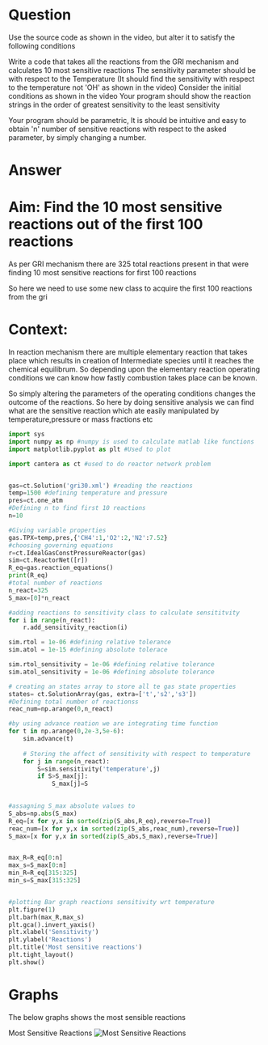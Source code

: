 # Question

Use the source code as shown in the video, but alter it to satisfy the following conditions

Write a code that takes all the reactions from the GRI mechanism and calculates 10 most sensitive reactions
The sensitivity parameter should be with respect to the Temperature (It should find the sensitivity with respect to the temperature not 'OH' as shown in the video) 
Consider the initial conditions as shown in the video
Your program should show the reaction strings in the order of greatest sensitivity to the least sensitivity
 

Your program should be parametric, It is should be intuitive and easy to obtain 'n' number of sensitive reactions with respect to the asked parameter, by simply changing a number.

# Answer

# Aim: Find the 10 most sensitive reactions out of the first 100 reactions 

As per GRI mechanism there are 325 total reactions present in that were finding 10 most sensitive reactions for first 100 reactions

So here we need to use some new class to acquire the first 100 reactions from the gri

# Context:

In reaction mechanism there are multiple elementary reaction that takes place which results in creation of Intermediate species until it reaches the chemical equilibrum. So depending upon the elementary reaction operating conditions we can know how fastly combustion takes place can be known.

So simply altering the parameters of the operating conditions changes the outcome of the  reactions. So here by doing sensitive analysis we can find what are the sensitive reaction which ate easily manipulated by temperature,pressure or mass fractions etc

```python
import sys
import numpy as np #numpy is used to calculate matlab like functions
import matplotlib.pyplot as plt #Used to plot 

import cantera as ct #used to do reactor network problem


gas=ct.Solution('gri30.xml') #reading the reactions
temp=1500 #defining temperature and pressure
pres=ct.one_atm
#Defining n to find first 10 reactions 
n=10

#Giving variable properties 
gas.TPX=temp,pres,{'CH4':1,'O2':2,'N2':7.52}
#choosing governing equations
r=ct.IdealGasConstPressureReactor(gas)
sim=ct.ReactorNet([r])
R_eq=gas.reaction_equations()
print(R_eq)
#total number of reactions
n_react=325
S_max=[0]*n_react

#adding reactions to sensitivity class to calculate sensititvity 
for i in range(n_react):
    r.add_sensitivity_reaction(i)

sim.rtol = 1e-06 #defining relative tolerance
sim.atol = 1e-15 #defining absolute tolerace

sim.rtol_sensitivity = 1e-06 #defining relative tolerance
sim.atol_sensitivity = 1e-06 #defining absolute tolerance

# creating an states array to store all te gas state properties
states= ct.SolutionArray(gas, extra=['t','s2','s3'])
#Defining total number of reactionss
reac_num=np.arange(0,n_react)

#by using advance reation we are integrating time function
for t in np.arange(0,2e-3,5e-6):
    sim.advance(t)
    
    # Storing the affect of sensitivity with respect to temperature
    for j in range(n_react):
        S=sim.sensitivity('temperature',j)
        if S>S_max[j]: 
            S_max[j]=S
        

#assagning S_max absolute values to
S_abs=np.abs(S_max)
R_eq=[x for y,x in sorted(zip(S_abs,R_eq),reverse=True)]
reac_num=[x for y,x in sorted(zip(S_abs,reac_num),reverse=True)]
S_max=[x for y,x in sorted(zip(S_abs,S_max),reverse=True)]


max_R=R_eq[0:n]
max_s=S_max[0:n]
min_R=R_eq[315:325]
min_s=S_max[315:325]


#plotting Bar graph reactions sensitivity wrt temperature
plt.figure(1)
plt.barh(max_R,max_s)
plt.gca().invert_yaxis()
plt.xlabel('Sensitivity')
plt.ylabel('Reactions')
plt.title('Most sensitive reactions')
plt.tight_layout()
plt.show()
```
# Graphs

The below graphs shows the most sensible reactions

Most Sensitive Reactions
![Most Sensitive Reactions](https://user-images.githubusercontent.com/102049896/174102818-6900cfa2-1519-4486-8812-3b6ae621e418.png)

